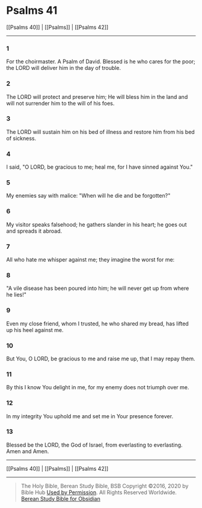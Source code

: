 # Psalms 41

[[Psalms 40]] | [[Psalms]] | [[Psalms 42]]

---

### 1
For the choirmaster. A Psalm of David. Blessed is he who cares for the poor; the LORD will deliver him in the day of trouble.

### 2
The LORD will protect and preserve him; He will bless him in the land and will not surrender him to the will of his foes.

### 3
The LORD will sustain him on his bed of illness and restore him from his bed of sickness.

### 4
I said, "O LORD, be gracious to me; heal me, for I have sinned against You."

### 5
My enemies say with malice: "When will he die and be forgotten?"

### 6
My visitor speaks falsehood; he gathers slander in his heart; he goes out and spreads it abroad.

### 7
All who hate me whisper against me; they imagine the worst for me:

### 8
"A vile disease has been poured into him; he will never get up from where he lies!"

### 9
Even my close friend, whom I trusted, he who shared my bread, has lifted up his heel against me.

### 10
But You, O LORD, be gracious to me and raise me up, that I may repay them.

### 11
By this I know You delight in me, for my enemy does not triumph over me.

### 12
In my integrity You uphold me and set me in Your presence forever.

### 13
Blessed be the LORD, the God of Israel, from everlasting to everlasting. Amen and Amen.

---

[[Psalms 40]] | [[Psalms]] | [[Psalms 42]]

---

> The Holy Bible, Berean Study Bible, BSB
> Copyright &copy;2016, 2020 by Bible Hub
> [Used by Permission](https://berean.bible/terms.htm). All Rights Reserved Worldwide.
> [Berean Study Bible for Obsidian](https://github.com/gapmiss/berean-study-bible-for-obsidian)

